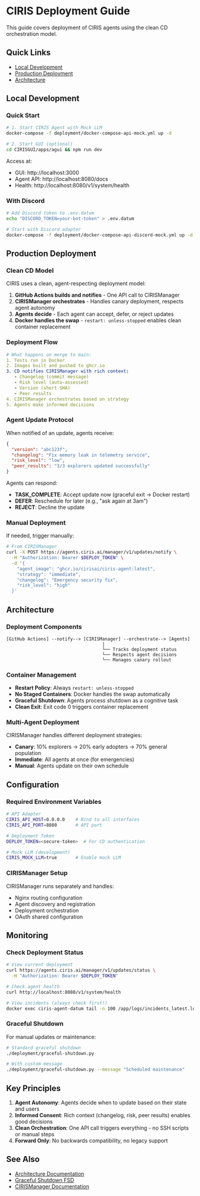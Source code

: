 # CIRIS Deployment Guide

This guide covers deployment of CIRIS agents using the clean CD orchestration model.

## Quick Links
- [Local Development](#local-development)
- [Production Deployment](#production-deployment)
- [Architecture](#architecture)

## Local Development

### Quick Start

```bash
# 1. Start CIRIS Agent with Mock LLM
docker-compose -f deployment/docker-compose-api-mock.yml up -d

# 2. Start GUI (optional)
cd CIRISGUI/apps/agui && npm run dev
```

Access at:
- GUI: http://localhost:3000
- Agent API: http://localhost:8080/docs
- Health: http://localhost:8080/v1/system/health

### With Discord

```bash
# Add Discord token to .env.datum
echo "DISCORD_TOKEN=your-bot-token" > .env.datum

# Start with Discord adapter
docker-compose -f deployment/docker-compose-api-discord-mock.yml up -d
```

## Production Deployment

### Clean CD Model

CIRIS uses a clean, agent-respecting deployment model:

1. **GitHub Actions builds and notifies** - One API call to CIRISManager
2. **CIRISManager orchestrates** - Handles canary deployment, respects agent autonomy
3. **Agents decide** - Each agent can accept, defer, or reject updates
4. **Docker handles the swap** - `restart: unless-stopped` enables clean container replacement

### Deployment Flow

```yaml
# What happens on merge to main:
1. Tests run in Docker
2. Images built and pushed to ghcr.io
3. CD notifies CIRISManager with rich context:
   - Changelog (commit message)
   - Risk level (auto-assessed)
   - Version (short SHA)
   - Peer results
4. CIRISManager orchestrates based on strategy
5. Agents make informed decisions
```

### Agent Update Protocol

When notified of an update, agents receive:
```json
{
  "version": "abc123f",
  "changelog": "Fix memory leak in telemetry service",
  "risk_level": "low",
  "peer_results": "3/3 explorers updated successfully"
}
```

Agents can respond:
- **TASK_COMPLETE**: Accept update now (graceful exit → Docker restart)
- **DEFER**: Reschedule for later (e.g., "ask again at 3am")
- **REJECT**: Decline the update

### Manual Deployment

If needed, trigger manually:
```bash
# From CIRISManager
curl -X POST https://agents.ciris.ai/manager/v1/updates/notify \
  -H "Authorization: Bearer $DEPLOY_TOKEN" \
  -d '{
    "agent_image": "ghcr.io/cirisai/ciris-agent:latest",
    "strategy": "immediate",
    "changelog": "Emergency security fix",
    "risk_level": "high"
  }'
```

## Architecture

### Deployment Components

```
[GitHub Actions] --notify--> [CIRISManager] --orchestrate--> [Agents]
                                    |
                                    └── Tracks deployment status
                                    └── Respects agent decisions
                                    └── Manages canary rollout
```

### Container Management

- **Restart Policy**: Always `restart: unless-stopped`
- **No Staged Containers**: Docker handles the swap automatically
- **Graceful Shutdown**: Agents process shutdown as a cognitive task
- **Clean Exit**: Exit code 0 triggers container replacement

### Multi-Agent Deployment

CIRISManager handles different deployment strategies:
- **Canary**: 10% explorers → 20% early adopters → 70% general population
- **Immediate**: All agents at once (for emergencies)
- **Manual**: Agents update on their own schedule

## Configuration

### Required Environment Variables

```bash
# API Adapter
CIRIS_API_HOST=0.0.0.0    # Bind to all interfaces
CIRIS_API_PORT=8080       # API port

# Deployment Token
DEPLOY_TOKEN=<secure-token>  # For CD authentication

# Mock LLM (development)
CIRIS_MOCK_LLM=true       # Enable mock LLM
```

### CIRISManager Setup

CIRISManager runs separately and handles:
- Nginx routing configuration
- Agent discovery and registration
- Deployment orchestration
- OAuth shared configuration

## Monitoring

### Check Deployment Status

```bash
# View current deployment
curl https://agents.ciris.ai/manager/v1/updates/status \
  -H "Authorization: Bearer $DEPLOY_TOKEN"

# Check agent health
curl http://localhost:8080/v1/system/health

# View incidents (always check first!)
docker exec ciris-agent-datum tail -n 100 /app/logs/incidents_latest.log
```

### Graceful Shutdown

For manual updates or maintenance:
```bash
# Standard graceful shutdown
./deployment/graceful-shutdown.py

# With custom message
./deployment/graceful-shutdown.py --message "Scheduled maintenance"
```

## Key Principles

1. **Agent Autonomy**: Agents decide when to update based on their state and users
2. **Informed Consent**: Rich context (changelog, risk, peer results) enables good decisions
3. **Clean Orchestration**: One API call triggers everything - no SSH scripts or manual steps
4. **Forward Only**: No backwards compatibility, no legacy support

## See Also

- [Architecture Documentation](ARCHITECTURE.md)
- [Graceful Shutdown FSD](../FSD/GRACEFUL_SHUTDOWN.md)
- [CIRISManager Documentation](https://github.com/CIRISAI/CIRISManager)
